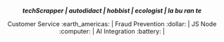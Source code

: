 
***<p style="text-align: center;"> techScrapper | autodidact | hobbist | ecologist | la bu ran te  </p>***
<p style="text-align: center;">Customer Service :earth_americas: | Fraud Prevention :dollar: | JS Node :computer: | AI Integration :battery: | </p>

